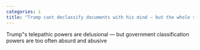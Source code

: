 ```yaml
---
categories: i
title: "Trump cant declassify documents with his mind — but the whole system is badly broken"
---
```

Trump"s telepathic powers are delusional — but government classification powers are too often absurd and abusive